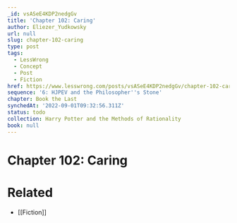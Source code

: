 ```yaml
---
_id: vsASeE4KDP2nedgGv
title: 'Chapter 102: Caring'
author: Eliezer_Yudkowsky
url: null
slug: chapter-102-caring
type: post
tags:
  - LessWrong
  - Concept
  - Post
  - Fiction
href: https://www.lesswrong.com/posts/vsASeE4KDP2nedgGv/chapter-102-caring
sequence: '6: HJPEV and the Philosopher''s Stone'
chapter: Book the Last
synchedAt: '2022-09-01T09:32:56.311Z'
status: todo
collection: Harry Potter and the Methods of Rationality
book: null
---
```


# Chapter 102: Caring


# Related

- [[Fiction]]